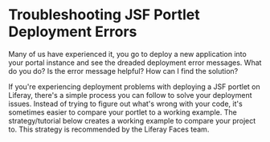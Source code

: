 # Troubleshooting JSF Portlet Deployment Errors

Many of us have experienced it, you go to deploy a new application into your
portal instance and see the dreaded deployment error messages. What do you do?
Is the error message helpful? How can I find the solution?

If you're experiencing deployment problems with deploying a JSF portlet on
Liferay, there's a simple process you can follow to solve your deployment
issues. Instead of trying to figure out what's wrong with your code, it's
sometimes easier to compare your portlet to a working example. The
strategy/tutorial below creates a working example to compare your project to.
This strategy is recommended by the Liferay Faces team.


